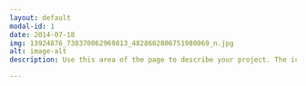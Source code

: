 ```yaml
---
layout: default
modal-id: 1
date: 2014-07-18
img: 13924876_738370062969813_4828602806751980069_n.jpg
alt: image-alt
description: Use this area of the page to describe your project. The icon above is part of a free icon set by <a href="https://sellfy.com/p/8Q9P/jV3VZ/">Flat Icons</a>. On their website, you can download their free set with 16 icons, or you can purchase the entire set with 146 icons for only $12!

---
```

